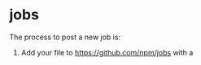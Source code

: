 # jobs

The process to post a new job is:

1. Add your file to https://github.com/npm/jobs with a <year> <quarter> <title> name (because an archive of previous jobs copy is nice and this is more convenient than digging through commit history).

2. Edit https://github.com/npm/static-pages/blob/master/jobs.md to include your file.

3. Make sure the links in the top of the file are accurate, and reflect current hiring priorities (e.g. "we are looking for <x postion>" if there's only one job listed)
